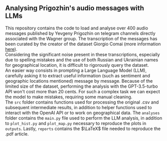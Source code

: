 ## Analysing Prigozhin's audio messages with LLMs

This repository contains the code to load and analyse over 400 audio messages published by Yevgeny Prigozhin on telegram channels directly associated with the Wagner group. The transcription of the messages has been curated by the creator of the dataset Giorgio Comai (more information [here](https://tadadit.xyz/posts/2023-08-telegram_prigozhin/)).\
Considering the significant noise present in these transcriptions, especially due to spelling mistakes and the use of both Russian and Ukrainian names for geographical location, it is difficult to rigorously query the dataset.\
An easier way consists in prompting a Large Language Model (LLM), carefully asking it to extract useful information (such as sentiment and geographic locations mentioned) message by message. Because of the limited size of the dataset, performing the analysis with the GPT-3.5-turbo API won't cost more than 20 cents. For such a complex task we can expect the model to make mistakes, requiring some manual cleaning.\
The `src` folder contains functions used for processing the original .csv and subsequent intermediate results, in addition to helper functions used to interact with the OpenAI API or to work on geographical data. The `analyses` folder contains the `main.py` file used to perform the LLM analysis, in addition to `plot_hist.py` and `plot_map.py` necessary to reproduce the plots in `outputs`. Lastly, `reports` contains the $\LaTeX$ file needed to reproduce the .pdf article.